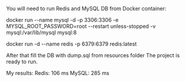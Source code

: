 You will need to run Redis and MySQL DB from Docker container:

docker run --name mysql -d -p 3306:3306 -e MYSQL_ROOT_PASSWORD=root --restart unless-stopped -v mysql:/var/lib/mysql mysql:8

docker run -d --name redis -p 6379:6379 redis:latest

After that fill the DB with dump.sql from resources folder
The project is ready to run.

My results:
Redis:	106 ms
MySQL:	285 ms
